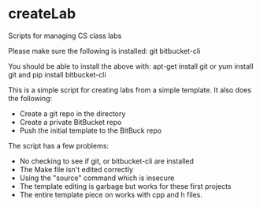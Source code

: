 # createLab
Scripts for managing CS class labs

Please make sure the following is installed:
git
bitbucket-cli

You should be able to install the above with:
  apt-get install git
or
  yum install git
and
  pip install bitbucket-cli


This is a simple script for creating labs from a simple template. It also does the following:
-  Create a git repo in the directory
-  Create a private BitBucket repo
-  Push the initial template to the BitBuck repo

The script has a few problems:
-  No checking to see if git, or bitbucket-cli are installed
-  The Make file isn't edited correctly
-  Using the "source" command which is insecure
-  The template editing is garbage but works for these first projects
-  The entire template piece on works with cpp and h files.
